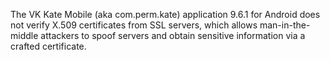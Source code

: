 The VK Kate Mobile (aka com.perm.kate) application 9.6.1 for Android does not verify X.509 certificates from SSL servers, which allows man-in-the-middle attackers to spoof servers and obtain sensitive information via a crafted certificate.